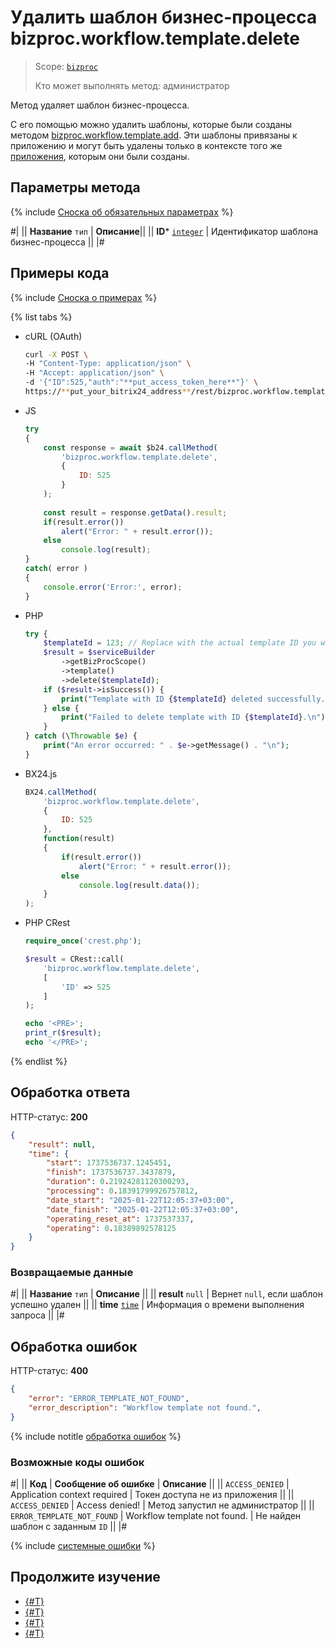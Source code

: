 # Удалить шаблон бизнес-процесса bizproc.workflow.template.delete

> Scope: [`bizproc`](../../scopes/permissions.md)
>
> Кто может выполнять метод: администратор

Метод удаляет шаблон бизнес-процесса. 

С его помощью можно удалить шаблоны, которые были созданы методом [bizproc.workflow.template.add](./bizproc-workflow-template-add.md). Эти шаблоны привязаны к приложению и могут быть удалены только в контексте того же [приложения](../../app-installation/index.md), которым они были созданы.

## Параметры метода

{% include [Сноска об обязательных параметрах](../../../_includes/required.md) %}

#|
|| **Название**
`тип` | **Описание**||
|| **ID***
[`integer`](../../data-types.md) | Идентификатор шаблона бизнес-процесса ||
|#	

## Примеры кода

{% include [Сноска о примерах](../../../_includes/examples.md) %}

{% list tabs %}

- cURL (OAuth)

    ```bash
    curl -X POST \
    -H "Content-Type: application/json" \
    -H "Accept: application/json" \
    -d '{"ID":525,"auth":"**put_access_token_here**"}' \
    https://**put_your_bitrix24_address**/rest/bizproc.workflow.template.delete
    ```

- JS


    ```js
    try
    {
    	const response = await $b24.callMethod(
    		'bizproc.workflow.template.delete',
    		{
    			ID: 525
    		}
    	);
    	
    	const result = response.getData().result;
    	if(result.error())
    		alert("Error: " + result.error());
    	else
    		console.log(result);
    }
    catch( error )
    {
    	console.error('Error:', error);
    }
    ```

- PHP

	```php
	try {
		$templateId = 123; // Replace with the actual template ID you want to delete
		$result = $serviceBuilder
			->getBizProcScope()
			->template()
			->delete($templateId);
		if ($result->isSuccess()) {
			print("Template with ID {$templateId} deleted successfully.\n");
		} else {
			print("Failed to delete template with ID {$templateId}.\n");
		}
	} catch (\Throwable $e) {
		print("An error occurred: " . $e->getMessage() . "\n");
	}
	```

- BX24.js

	```js
    BX24.callMethod(
        'bizproc.workflow.template.delete',
        {
            ID: 525
        },
        function(result)
        {
            if(result.error())
                alert("Error: " + result.error());
            else
                console.log(result.data());
        }
    );
	```

- PHP CRest

    ```php
    require_once('crest.php');

    $result = CRest::call(
        'bizproc.workflow.template.delete',
        [
            'ID' => 525
        ]
    );

    echo '<PRE>';
    print_r($result);
    echo '</PRE>';
    ```

{% endlist %}

## Обработка ответа

HTTP-статус: **200**

```json
{
    "result": null,
    "time": {
        "start": 1737536737.1245451,
        "finish": 1737536737.3437879,
        "duration": 0.21924281120300293,
        "processing": 0.18391799926757812,
        "date_start": "2025-01-22T12:05:37+03:00",
        "date_finish": "2025-01-22T12:05:37+03:00",
        "operating_reset_at": 1737537337,
        "operating": 0.18389892578125
    }
}
```

### Возвращаемые данные

#|
|| **Название**
`тип` | **Описание** ||
|| **result**
`null` | Вернет `null`, если шаблон успешно удален ||
|| **time**
[`time`](../../data-types.md#time) | Информация о времени выполнения запроса ||
|#

## Обработка ошибок

HTTP-статус: **400**

```json
{
    "error": "ERROR_TEMPLATE_NOT_FOUND",
    "error_description": "Workflow template not found.",
}
```

{% include notitle [обработка ошибок](../../../_includes/error-info.md) %}

### Возможные коды ошибок

#|
|| **Код** | **Сообщение об ошибке** | **Описание** ||
|| `ACCESS_DENIED` | Application context required | Токен доступа не из приложения ||
|| `ACCESS_DENIED` | Access denied! | Метод запустил не администратор ||
|| `ERROR_TEMPLATE_NOT_FOUND` | Workflow template not found. | Не найден шаблон с заданным `ID` ||
|#

{% include [системные ошибки](../../../_includes/system-errors.md) %}

## Продолжите изучение 

- [{#T}](./index.md)
- [{#T}](./bizproc-workflow-template-add.md)
- [{#T}](./bizproc-workflow-template-update.md)
- [{#T}](./bizproc-workflow-template-list.md)